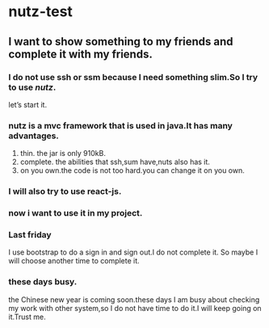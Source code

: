 # nutz-test
## I want to show something to my friends and complete it with my friends.
### I do not use ssh or ssm because I need something slim.So I try to use _nutz_.
let’s start it.
### nutz is a mvc framework that is used in java.It has many advantages.
1. thin. the jar is only 910kB.
2. complete. the abilities that ssh,sum have,nuts also has it.
3. on you own.the code is not too hard.you can change it on you own.

### I will also try to use react-js.
### now i want to use it in my project.

### Last friday
I use bootstrap to do a sign in and sign out.I do not complete it. So maybe I will choose another time to complete it.

### these days busy.
the Chinese new year is coming soon.these days I am busy about checking my work with other system,so I do not have time to do it.I will keep going on it.Trust me.
